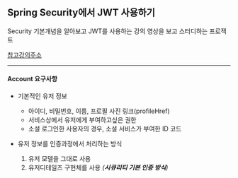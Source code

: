 ## Spring Security에서 JWT 사용하기

Security 기본개념을 알아보고 JWT를 사용하는 강의 영상을 보고 스터디하는 프로젝트

[참고강의주소](https://youtu.be/SMZm2aqI_dQ)

---
#### Account 요구사항
- 기본적인 유저 정보
    - 아이디, 비밀번호, 이름, 프로필 사진 링크(profileHref)
    - 서비스상에서 유저에게 부여하고싶은 권한
    - 소셜 로그인한 사용자의 경우, 소셜 서비스가 부여한 ID 코드
    
    
- 유저 정보를 인증과정에서 처리하는 방식
    1. 유저 모델을 그대로 사용
    2. 유저디테일즈 구현체를 사용 *(**시큐리티 기본 인증 방식**)*
